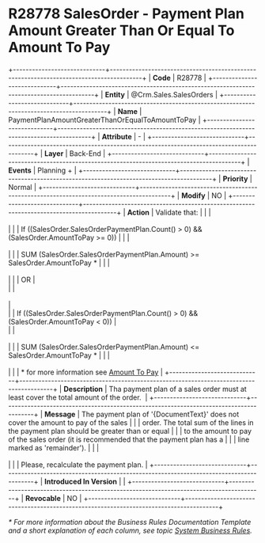 ﻿---
erp.type: business-rule
erp.entity: Crm.Sales.SalesOrders
---

# R28778 SalesOrder - Payment Plan Amount Greater Than Or Equal To Amount To Pay
+-----------------------------+----------------------------------------------------------------------------------------+
| **Code**                    | R28778                                                                                 |
+-----------------------------+----------------------------------------------------------------------------------------+
| **Entity**                  | @Crm.Sales.SalesOrders                                                                 |
+-----------------------------+----------------------------------------------------------------------------------------+
| **Name**                    | PaymentPlanAmountGreaterThanOrEqualToAmountToPay                                       |
+-----------------------------+----------------------------------------------------------------------------------------+
| **Attribute**               | \-                                                                                     |
+-----------------------------+----------------------------------------------------------------------------------------+
| **Layer**                   | Back-End                                                                               |
+-----------------------------+----------------------------------------------------------------------------------------+
| **Events**                  | Planning +                                                                             |
+-----------------------------+----------------------------------------------------------------------------------------+
| **Priority**                | Normal                                                                                 |
+-----------------------------+----------------------------------------------------------------------------------------+
| **Modify**                  | NO                                                                                     |
+-----------------------------+----------------------------------------------------------------------------------------+
| **Action**                  | Validate that:                                                                         |
|                             | <br/><br/>                                                                             |
|                             | If ((SalesOrder.SalesOrderPaymentPlan.Count() > 0) && (SalesOrder.AmountToPay >= 0))   |
|                             | <br/><br/>                                                                             |
|                             | SUM (SalesOrder.SalesOrderPaymentPlan.Amount) >= SalesOrder.AmountToPay *              |
|                             | <br/><br/>                                                                             |
|                             | OR                                                                                     |   
|                             | <br/><br/>                                                                             |          
|                             | If ((SalesOrder.SalesOrderPaymentPlan.Count() > 0) && (SalesOrder.AmountToPay < 0))    |   
|                             | <br/><br/>                                                                             |
|                             | SUM (SalesOrder.SalesOrderPaymentPlan.Amount) <= SalesOrder.AmountToPay *              | 
|                             | <br/><br/>                                                                             |
|                             | * for more information see [Amount To Pay](xref:amount-to-pay)                         |
+-----------------------------+----------------------------------------------------------------------------------------+
| **Description**             | Tha payment plan of a sales order must at least cover the total amount of the order.   |
+-----------------------------+----------------------------------------------------------------------------------------+
| **Message**                 | The payment plan of '{DocumentText}' does not cover the amount to pay of the sales     |
|                             | order. The total sum of the lines in the payment plan should be greater than or equal  |
|                             | to the amount to pay of the sales order (it is recommended that the payment plan has a |
|                             | line marked as 'remainder').                                                           |
|                             | <br/><br/>                                                                             |
|                             | Please, recalculate the payment plan.                                                  |
+-----------------------------+----------------------------------------------------------------------------------------+
| **Introduced In Version**   |                                                                                        |
+-----------------------------+----------------------------------------------------------------------------------------+
| **Revocable**               | NO                                                                                     |
+-----------------------------+----------------------------------------------------------------------------------------+

*\* For more information about the Business Rules Documentation Template and a short explanation of each column, see
topic [System Business Rules](../templates/template-description-system-business-rules.md).*
